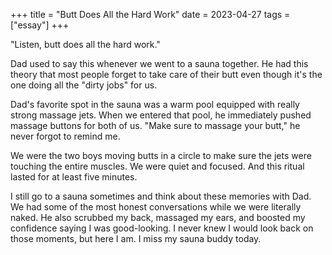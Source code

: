 +++
title = "Butt Does All the Hard Work"
date = 2023-04-27
tags = ["essay"]
+++

"Listen, butt does all the hard work."

Dad used to say this whenever we went to a sauna together. He had this theory that most people forget to take care of their butt even though it's the one doing all the "dirty jobs" for us.

Dad's favorite spot in the sauna was a warm pool equipped with really strong massage jets. When we entered that pool, he immediately pushed massage buttons for both of us. "Make sure to massage your butt," he never forgot to remind me.

We were the two boys moving butts in a circle to make sure the jets were touching the entire muscles. We were quiet and focused. And this ritual lasted for at least five minutes.

I still go to a sauna sometimes and think about these memories with Dad. We had some of the most honest conversations while we were literally naked. He also scrubbed my back, massaged my ears, and boosted my confidence saying I was good-looking. I never knew I would look back on those moments, but here I am. I miss my sauna buddy today.